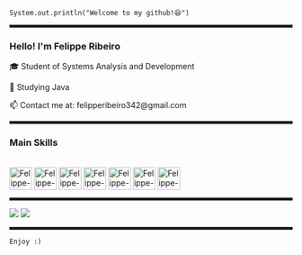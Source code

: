 

  `System.out.println("Welcome to my github!😆")`

<hr style="border: 2px solid;">




### Hello! I'm Felippe Ribeiro

<p>🎓 Student of Systems Analysis and Development</p>
<p>📙 Studying Java</p>
<p>📫 Contact me at: felipperibeiro342@gmail.com</p>

<hr style="border: 2px solid;">

### Main Skills

<div style="display: inline_block"><br>
  <img align="center" alt="Felippe-Js" height="40" width="40" src="https://skillicons.dev/icons?i=javascript">
  <img align="center" alt="Felippe-Ts" height="40" width="40" src="https://skillicons.dev/icons?i=typescript">
  <img align="center" alt="Felippe-HTML" height="40" width="40" src="https://skillicons.dev/icons?i=html">
  <img align="center" alt="Felippe-CSS" height="40" width="40" src="https://skillicons.dev/icons?i=css">
  <img align="center" alt="Felippe-Java" height="40" width="40" src="https://skillicons.dev/icons?i=java">
  <img align="center" alt="Felippe-PHP" height="40" width="40" src="https://skillicons.dev/icons?i=php">
  <img align="center" alt="Felippe-MySQL" height="40" width="40" src="https://skillicons.dev/icons?i=mysql">
</div>

<hr style="border: 2px solid;">

<div> 
  <a href="https://www.instagram.com/ri.beiroo/" target="_blank"><img src="https://img.shields.io/badge/-Instagram-%23E4405F?style=for-the-badge&logo=instagram&logoColor=white" target="_blank"></a>
  <a href="https://www.linkedin.com/in/felippe-ribeiro-8b9894255/" target="_blank"><img src="https://img.shields.io/badge/-LinkedIn-%230077B5?style=for-the-badge&logo=linkedin&logoColor=white" target="_blank"></a> 
</div>

<hr style="border: 2px solid;">

`Enjoy :)`

</div>

